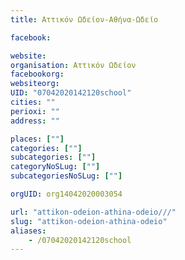 ```yaml
---
title: Αττικόν Ωδείον-Αθήνα-Ωδείο

facebook:

website:
organisation: Αττικόν Ωδείον
facebookorg:
websiteorg:
UID: "07042020142120school"
cities: ""
perioxi: ""
address: ""

places: [""]
categories: [""]
subcategories: [""]
categoryNoSLug: [""]
subcategoriesNoSLug: [""]

orgUID: org14042020003054

url: "attikon-odeion-athina-odeio///"
slug: "attikon-odeion-athina-odeio"
aliases:
    - /07042020142120school
---
```





